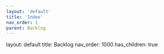 ```yaml
---
layout: 'default'
title: 'Index'
nav_order: 1
parent: Backlog
---
```



layout: default
title: Backlog
nav_order: 1000
has_children: true

